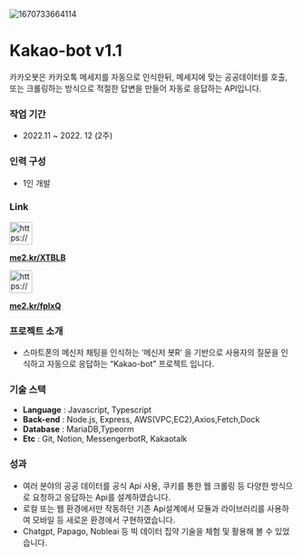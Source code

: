 ![1670733664114](https://user-images.githubusercontent.com/109185297/209898828-1f463f7a-51ea-4c04-8071-6783c8e95399.jpg)




# Kakao-bot v1.1
카카오봇은 카카오톡 메세지를 자동으로 인식한뒤, 메세지에 맞는 공공데이터를 호출,
또는 크롤링하는 방식으로 적절한 답변을 만들어 자동로 응답하는 API입니다.


### **작업 기간**

- 2022.11 ~ 2022. 12 (2주)

### **인력 구성**

- 1인 개발

### **Link**

<aside>

<img src="https://super.so/icon/dark/github.svg" alt="https://super.so/icon/dark/github.svg" width="40px"/>


[**me2.kr/XTBLB**](https://me2.kr/XTBLB)

</aside>

<aside>

<img src="https://super.so/icon/dark/youtube.svg" alt="https://super.so/icon/dark/youtube.svg" width="40px"/>

[**me2.kr/fpIxQ**](https://me2.kr/fpIxQ)

</aside>

### **프로젝트 소개**

- 스마트폰의 메신저 채팅을 인식하는 ‘메신저 봇R’ 을 기반으로 사용자의 질문을 인식하고 자동으로 응답하는 “Kakao-bot” 프로젝트 입니다.

### **기술 스택**

- **Language** : Javascript, Typescript
- **Back-end** : Node.js, Express, AWS(VPC,EC2),Axios,Fetch,Dock
- **Database** : MariaDB,Typeorm
- **Etc** : Git, Notion, MessengerbotR, Kakaotalk

### **성과**

- 여러 분야의 공공 데이터를 공식 Api 사용, 쿠키를 통한 웹 크롤링 등 다양한 방식으로 요청하고 응답하는 Api를 설계하였습니다.
- 로컬 또는 웹 환경에서만 작동하던 기존 Api설계에서 모듈과 라이브러리를 사용하여 모바일 등 새로운 환경에서 구현하였습니다.
- Chatgpt, Papago, Nobleai 등 빅 데이터 집약 기술을 체험 및 활용해 볼 수 있었습니다.
